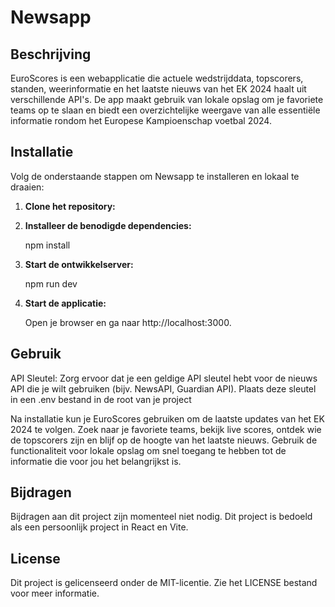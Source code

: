 # Newsapp

## Beschrijving

EuroScores is een webapplicatie die actuele wedstrijddata, topscorers, standen, weerinformatie en het laatste nieuws van het EK 2024 haalt uit verschillende API's. De app maakt gebruik van lokale opslag om je favoriete teams op te slaan en biedt een overzichtelijke weergave van alle essentiële informatie rondom het Europese Kampioenschap voetbal 2024.

## Installatie

Volg de onderstaande stappen om Newsapp te installeren en lokaal te draaien:

1. **Clone het repository:**

2. **Installeer de benodigde dependencies:**

   npm install

3. **Start de ontwikkelserver:**

   npm run dev

4. **Start de applicatie:**

   Open je browser en ga naar http://localhost:3000.

## Gebruik

API Sleutel:
Zorg ervoor dat je een geldige API sleutel hebt voor de nieuws API die je wilt gebruiken (bijv. NewsAPI, Guardian API). Plaats deze sleutel in een .env bestand in de root van je project

Na installatie kun je EuroScores gebruiken om de laatste updates van het EK 2024 te volgen. Zoek naar je favoriete teams, bekijk live scores, ontdek wie de topscorers zijn en blijf op de hoogte van het laatste nieuws. Gebruik de functionaliteit voor lokale opslag om snel toegang te hebben tot de informatie die voor jou het belangrijkst is.

## Bijdragen

Bijdragen aan dit project zijn momenteel niet nodig. Dit project is bedoeld als een persoonlijk project in React en Vite.

## License

Dit project is gelicenseerd onder de MIT-licentie. Zie het LICENSE bestand voor meer informatie.
